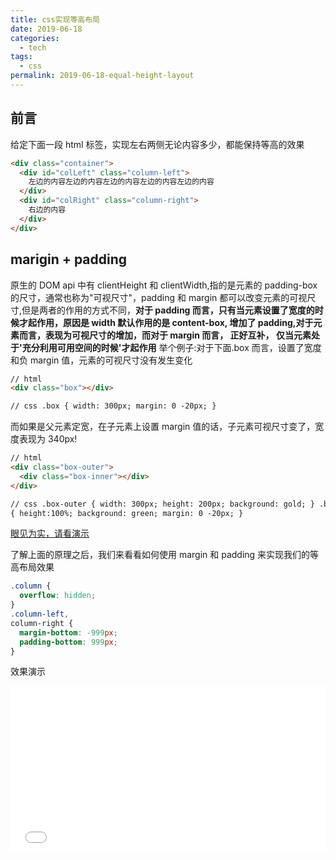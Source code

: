 ```yaml
---
title: css实现等高布局
date: 2019-06-18
categories:
  - tech
tags:
  - css
permalink: 2019-06-18-equal-height-layout
---
```


## 前言

给定下面一段 html 标签，实现左右两侧无论内容多少，都能保持等高的效果

```html
<div class="container">
  <div id="colLeft" class="column-left">
    左边的内容左边的内容左边的内容左边的内容左边的内容
  </div>
  <div id="colRight" class="column-right">
    右边的内容
  </div>
</div>
```

## marigin + padding

原生的 DOM api 中有 clientHeight 和 clientWidth,指的是元素的 padding-box 的尺寸，通常也称为"可视尺寸"，padding 和 margin 都可以改变元素的可视尺寸,但是两者的作用的方式不同，**对于 padding 而言，只有当元素设置了宽度的时候才起作用，原因是 width 默认作用的是 content-box, 增加了 padding,对于元素而言，表现为可视尺寸的增加，而对于 margin 而言， 正好互补， 仅当元素处于'充分利用可用空间的时候'才起作用**
举个例子:对于下面.box 而言，设置了宽度和负 margin 值，元素的可视尺寸没有发生变化

```html
// html
<div class="box"></div>

// css .box { width: 300px; margin: 0 -20px; }
```

而如果是父元素定宽，在子元素上设置 margin 值的话，子元素可视尺寸变了，宽度表现为 340px!

```html
// html
<div class="box-outer">
  <div class="box-inner"></div>
</div>

// css .box-outer { width: 300px; height: 200px; background: gold; } .box-inner
{ height:100%; background: green; margin: 0 -20px; }
```

[眼见为实，请看演示](http://dabblet.com/gist/97497820d97f612bd93ceda2ea44d6d3)

了解上面的原理之后，我们来看看如何使用 margin 和 padding 来实现我们的等高布局效果

```css
.column {
  overflow: hidden;
}
.column-left,
column-right {
  margin-bottom: -999px;
  padding-bottom: 999px;
}
```

效果演示

<iframe height="265" style="width: 100%;" scrolling="no" title="equal-height-layout-1-padding-margin-implementation" src="//codepen.io/Allen6228/embed/QXERar/?height=265&theme-id=0&default-tab=css,result" frameborder="no" allowtransparency="true" allowfullscreen="true">
  See the Pen <a href='https://codepen.io/Allen6228/pen/QXERar/'>equal-height-layout-1-padding-margin-implementation</a> by XiaoYao
  (<a href='https://codepen.io/Allen6228'>@Allen6228</a>) on <a href='https://codepen.io'>CodePen</a>.
</iframe>

